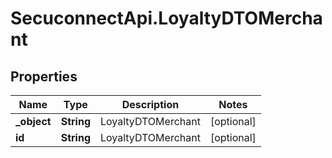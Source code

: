 # SecuconnectApi.LoyaltyDTOMerchant

## Properties
Name | Type | Description | Notes
------------ | ------------- | ------------- | -------------
**_object** | **String** | LoyaltyDTOMerchant | [optional] 
**id** | **String** | LoyaltyDTOMerchant | [optional] 


